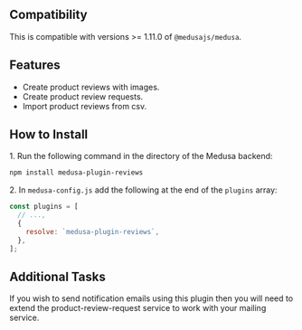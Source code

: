 ## Compatibility

This is compatible with versions >= 1.11.0 of `@medusajs/medusa`.

## Features

- Create product reviews with images.
- Create product review requests.
- Import product reviews from csv.

## How to Install

1\. Run the following command in the directory of the Medusa backend:

```bash
npm install medusa-plugin-reviews
```

2\. In `medusa-config.js` add the following at the end of the `plugins` array:

```js
const plugins = [
  // ...,
  {
    resolve: `medusa-plugin-reviews`,
  },
];
```

## Additional Tasks

If you wish to send notification emails using this plugin then you will need to extend the product-review-request service to work with your mailing service.
